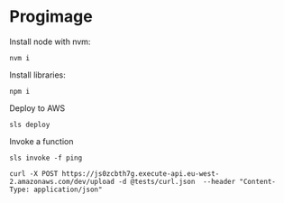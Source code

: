 # Progimage

Install node with nvm:

```
nvm i
```

Install libraries:

```
npm i
```

Deploy to AWS

```
sls deploy
```

Invoke a function

```
sls invoke -f ping
```

```
curl -X POST https://js0zcbth7g.execute-api.eu-west-2.amazonaws.com/dev/upload -d @tests/curl.json  --header "Content-Type: application/json"
```
